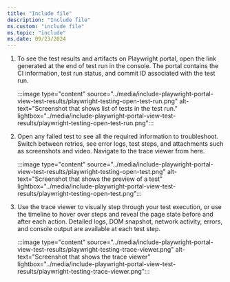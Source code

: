 ```yaml
---
title: "Include file"
description: "Include file"
ms.custom: "include file"
ms.topic: "include"
ms.date: 09/23/2024
---
```

 

1. To see the test results and artifacts on Playwright portal, open the link generated at the end of test run in the console. The portal contains the CI information, test run status, and commit ID associated with the test run.
    
    :::image type="content" source="../media/include-playwright-portal-view-test-results/playwright-testing-open-test-run.png" alt-text="Screenshot that shows list of tests in the test run." lightbox="../media/include-playwright-portal-view-test-results/playwright-testing-open-test-run.png":::

3. Open any failed test to see all the required information to troubleshoot. Switch between retries, see error logs, test steps, and attachments such as screenshots and video. Navigate to the trace viewer from here. 

    :::image type="content" source="../media/include-playwright-portal-view-test-results/playwright-testing-open-test.png" alt-text="Screenshot that shows the preview of a test" lightbox="../media/include-playwright-portal-view-test-results/playwright-testing-open-test.png":::

4. Use the trace viewer to visually step through your test execution, or use the timeline to hover over steps and reveal the page state before and after each action. Detailed logs, DOM snapshot, network activity, errors, and console output are available at each test step.

    :::image type="content" source="../media/include-playwright-portal-view-test-results/playwright-testing-trace-viewer.png" alt-text="Screenshot that shows the trace viewer" lightbox="../media/include-playwright-portal-view-test-results/playwright-testing-trace-viewer.png":::

